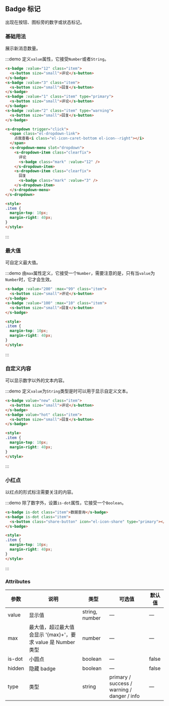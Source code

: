 ## Badge 标记

出现在按钮、图标旁的数字或状态标记。

### 基础用法
展示新消息数量。

:::demo 定义`value`属性，它接受`Number`或者`String`。

```html
<s-badge :value="12" class="item">
  <s-button size="small">评论</s-button>
</s-badge>
<s-badge :value="3" class="item">
  <s-button size="small">回复</s-button>
</s-badge>
<s-badge :value="1" class="item" type="primary">
  <s-button size="small">评论</s-button>
</s-badge>
<s-badge :value="2" class="item" type="warning">
  <s-button size="small">回复</s-button>
</s-badge>

<s-dropdown trigger="click">
  <span class="el-dropdown-link">
    点我查看<i class="el-icon-caret-bottom el-icon--right"></i>
  </span>
  <s-dropdown-menu slot="dropdown">
    <s-dropdown-item class="clearfix">
      评论
      <s-badge class="mark" :value="12" />
    </s-dropdown-item>
    <s-dropdown-item class="clearfix">
      回复
      <s-badge class="mark" :value="3" />
    </s-dropdown-item>
  </s-dropdown-menu>
</s-dropdown>

<style>
.item {
  margin-top: 10px;
  margin-right: 40px;
}
</style>
```
:::

### 最大值
可自定义最大值。

:::demo 由`max`属性定义，它接受一个`Number`，需要注意的是，只有当`value`为`Number`时，它才会生效。

```html
<s-badge :value="200" :max="99" class="item">
  <s-button size="small">评论</s-button>
</s-badge>
<s-badge :value="100" :max="10" class="item">
  <s-button size="small">回复</s-button>
</s-badge>

<style>
.item {
  margin-top: 10px;
  margin-right: 40px;
}
</style>
```
:::

### 自定义内容
可以显示数字以外的文本内容。

:::demo 定义`value`为`String`类型是时可以用于显示自定义文本。

```html
<s-badge value="new" class="item">
  <s-button size="small">评论</s-button>
</s-badge>
<s-badge value="hot" class="item">
  <s-button size="small">回复</s-button>
</s-badge>

<style>
.item {
  margin-top: 10px;
  margin-right: 40px;
}
</style>
```
:::

### 小红点
以红点的形式标注需要关注的内容。

:::demo 除了数字外，设置`is-dot`属性，它接受一个`Boolean`。

```html
<s-badge is-dot class="item">数据查询</s-badge>
<s-badge is-dot class="item">
  <s-button class="share-button" icon="el-icon-share" type="primary"></s-button>
</s-badge>

<style>
.item {
  margin-top: 10px;
  margin-right: 40px;
}
</style>
```
:::

### Attributes
| 参数          | 说明            | 类型            | 可选值                 | 默认值   |
|------------- |---------------- |---------------- |---------------------- |-------- |
| value        | 显示值           | string, number  |          —            |    —    |
| max          | 最大值，超过最大值会显示 '{max}+'，要求 value 是 Number 类型    | number  |         —              |     —    |
| is-dot       | 小圆点           | boolean         |         —             |  false  |
| hidden       | 隐藏 badge       | boolean         |         —             |  false  |
| type         | 类型             | string          | primary / success / warning / danger / info |    —    |
